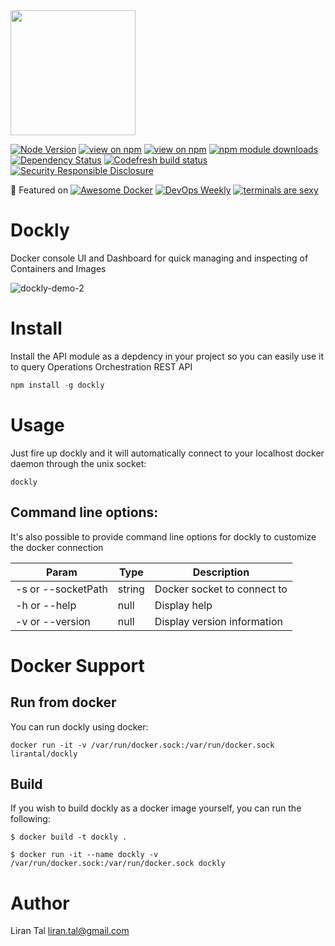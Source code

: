 <img width="200" src="https://user-images.githubusercontent.com/316371/28937414-67ee5ffa-7893-11e7-95f9-5059cacf9170.png">

[![Node Version](https://img.shields.io/badge/node-%3E=7.6.0-brightgreen.svg)]()
[![view on npm](http://img.shields.io/npm/v/dockly.svg)](https://www.npmjs.org/package/dockly)
[![view on npm](http://img.shields.io/npm/l/dockly.svg)](https://www.npmjs.org/package/dockly)
[![npm module downloads](http://img.shields.io/npm/dt/dockly.svg)](https://www.npmjs.org/package/dockly)
[![Dependency Status](https://david-dm.org/lirantal/dockly.svg)](https://david-dm.org/lirantal/dockly)
[![Codefresh build status]( https://g.codefresh.io/api/badges/build?repoOwner=lirantal&repoName=dockly&branch=master&pipelineName=dockly&accountName=lirantal&type=cf-1)]( https://g.codefresh.io/repositories/lirantal/dockly/builds?filter=trigger:build;branch:master;service:58127ed36b0e230100f421f6~dockly)
[![Security Responsible Disclosure](https://img.shields.io/badge/Security-Responsible%20Disclosure-yellow.svg)](https://github.com/nodejs/security-wg/blob/master/processes/responsible_disclosure_template.md
)


🌟 Featured on [![Awesome Docker](https://cdn.rawgit.com/sindresorhus/awesome/d7305f38d29fed78fa85652e3a63e154dd8e8829/media/badge.svg)](https://github.com/veggiemonk/awesome-docker) [![DevOps Weekly](https://img.shields.io/badge/DevOpsWeekly-%F0%9F%95%B6-yellow.svg
)](http://devopsweekly.com) 
[![terminals are sexy](https://img.shields.io/badge/TerminalsAreSexy-%F0%9F%92%BB-green.svg
)](https://github.com/k4m4/terminals-are-sexy) 




# Dockly
Docker console UI and Dashboard for quick managing and inspecting of Containers and Images

![dockly-demo-2](https://cloud.githubusercontent.com/assets/316371/25682867/c5212216-3027-11e7-8f36-72d38516d2af.gif)

# Install
Install the API module as a depdency in your project so you can easily use it to query Operations Orchestration REST API

```javascript
npm install -g dockly
```

# Usage

Just fire up dockly and it will automatically connect to your localhost docker daemon through the unix socket:

```
dockly
```

## Command line options:

It's also possible to provide command line options for dockly to customize the docker connection

| Param | Type | Description |
| --- | --- | --- |
| -s or --socketPath | string | Docker socket to connect to |
| -h or --help | null | Display help |
| -v or --version | null | Display version information |

# Docker Support

## Run from docker

You can run dockly using docker:

```
docker run -it -v /var/run/docker.sock:/var/run/docker.sock lirantal/dockly
```


## Build

If you wish to build dockly as a docker image yourself, you can run the following:

```
$ docker build -t dockly .

$ docker run -it --name dockly -v /var/run/docker.sock:/var/run/docker.sock dockly
```

# Author
Liran Tal <liran.tal@gmail.com>
